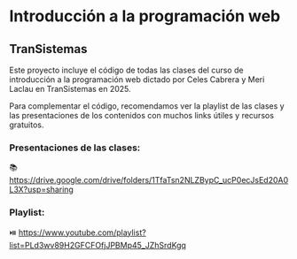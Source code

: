 # Introducción a la programación web
## TranSistemas

Este proyecto incluye el código de todas las clases del curso de introducción a la programación web dictado por Celes Cabrera y Meri Laclau en TranSistemas en 2025.

Para complementar el código, recomendamos ver la playlist de las clases y las presentaciones de los contenidos con muchos links útiles y recursos gratuitos.

### Presentaciones de las clases: 
📚 https://drive.google.com/drive/folders/1TfaTsn2NLZBypC_ucP0ecJsEd20A0L3X?usp=sharing 

### Playlist: 
⏯️ https://www.youtube.com/playlist?list=PLd3wv89H2GFCFOfjJPBMp45_JZhSrdKgq